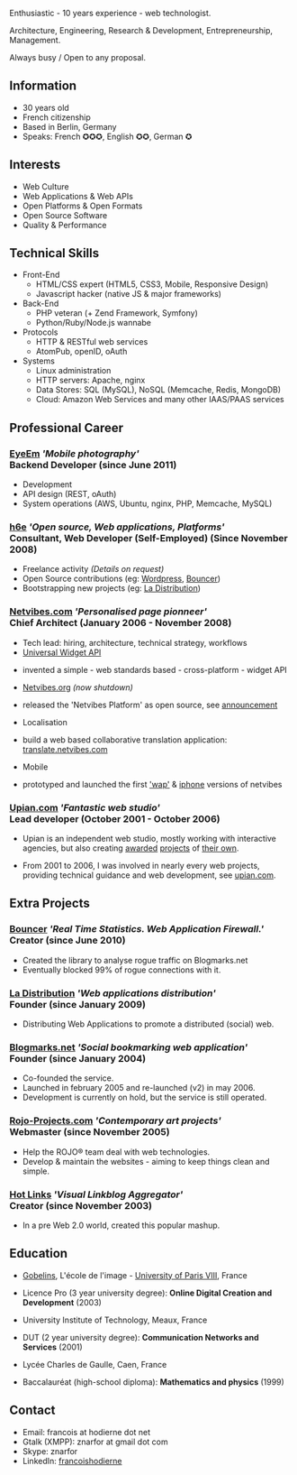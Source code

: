 Enthusiastic - 10 years experience - web technologist.

Architecture, Engineering, Research & Development, Entrepreneurship, Management.

Always busy / Open to any proposal.

Information
-----------

* 30 years old
* French citizenship
* Based in Berlin, Germany
* Speaks: French ✪✪✪, English ✪✪, German ✪

Interests
---------

 * Web Culture
 * Web Applications & Web APIs
 * Open Platforms & Open Formats
 * Open Source Software
 * Quality & Performance

Technical Skills
----------------

 * Front-End
     - HTML/CSS expert (HTML5, CSS3, Mobile, Responsive Design)
     - Javascript hacker (native JS & major frameworks)
 * Back-End
     - PHP veteran (+ Zend Framework, Symfony)
     - Python/Ruby/Node.js wannabe
 * Protocols
     - HTTP & RESTful web services
     - AtomPub, openID, oAuth
 * Systems
     - Linux administration
     - HTTP servers: Apache, nginx
     - Data Stores: SQL (MySQL), NoSQL (Memcache, Redis, MongoDB)
     - Cloud: Amazon Web Services and many other IAAS/PAAS services

Professional Career
-------------------

### **[EyeEm](http://www.eyeem.com/)** _'Mobile photography'_<br />Backend Developer (since June 2011)

 * Development
 * API design (REST, oAuth)
 * System operations (AWS, Ubuntu, nginx, PHP, Memcache, MySQL)

### **[h6e](http://h6e.net/)** _'Open source, Web applications, Platforms'_<br />Consultant, Web Developer (Self-Employed) (Since November 2008)

 * Freelance activity <em>(Details on request)</em>
 * Open Source contributions (eg: [Wordpress](http://h6e.net/wordpress/), [Bouncer](http://h6e.net/bouncer/))
 * Bootstrapping new projects (eg: [La Distribution](http://ladistribution.net/))

### **[Netvibes.com](http://www.netvibes.com/)** _'Personalised page pionneer'_<br />Chief Architect (January 2006 - November 2008)

 * Tech lead: hiring, architecture, technical strategy, workflows
 * [Universal Widget API](http://web.archive.org/web/20100411050209/http://netvibes.org/specs/uwa/current-work/)
  - invented a simple - web standards based - cross-platform - widget API
 * [Netvibes.org](http://web.archive.org/web/20090416004816/http://netvibes.org/) <em>(now shutdown)</em>
  - released the 'Netvibes Platform' as open source, see [announcement](http://blog.netvibes.com/?2008/06/06/172-netvibesorg-opening)
 * Localisation
  - build a web based collaborative translation application: [translate.netvibes.com](http://translate.netvibes.com/)
 * Mobile
  - prototyped and launched the first ['wap'](http://wap.netvibes.com/) & [iphone](http://iphone.netvibes.com/) versions of netvibes

### **[Upian.com](http://www.upian.com/)** _'Fantastic web studio'_<br />Lead developer (October 2001 - October 2006)

 * Upian is an independent web studio, mostly working with interactive agencies, but also creating [awarded](http://www.thanatorama.com/) [projects](http://www.lacitedesmortes.net/) of [their own](http://www.presidentielles.net/).

 * From 2001 to 2006, I was involved in nearly every web projects, providing technical guidance and web development, see [upian.com](http://www.upian.com/).

Extra Projects
--------------

### **[Bouncer](http://h6e.net/bouncer/)** _'Real Time Statistics. Web Application Firewall.'_<br />Creator (since June 2010)

 * Created the library to analyse rogue traffic on Blogmarks.net
 * Eventually blocked 99% of rogue connections with it.

### **[La Distribution](http://ladistribution.net/)** _'Web applications distribution'_<br />Founder (since January 2009)

 * Distributing Web Applications to promote a distributed (social) web.

### **[Blogmarks.net](http://blogmarks.net/)** _'Social bookmarking web application'_<br />Founder (since January 2004)

 * Co-founded the service.
 * Launched in february 2005 and re-launched (v2) in may 2006.
 * Development is currently on hold, but the service is still operated.

### **[Rojo-Projects.com](http://rojo-projects.com/)** _'Contemporary art projects'_<br />Webmaster (since November 2005)

 * Help the ROJO® team deal with web technologies.
 * Develop & maintain the websites - aiming to keep things clean and simple.

### **[Hot Links](http://dev.upian.com/hotlinks/)** _'Visual Linkblog Aggregator'_<br />Creator (since November 2003)

 * In a pre Web 2.0 world, created this popular mashup.

Education
---------

* [Gobelins](http://www.gobelins.fr/en/gobelins), L'école de l'image - [University of Paris VIII](http://www.univ-paris8.fr/), France
 - Licence Pro (3 year university degree): **Online Digital Creation and Development** (2003)
* University Institute of Technology, Meaux, France
 - DUT (2 year university degree): **Communication Networks and Services** (2001)
* Lycée Charles de Gaulle, Caen, France
 - Baccalauréat (high-school diploma): **Mathematics and physics** (1999)

Contact
-------

* Email: francois at hodierne dot net
* Gtalk (XMPP): znarfor at gmail dot com
* Skype: znarfor
* LinkedIn: [francoishodierne](http://www.linkedin.com/in/francoishodierne)
